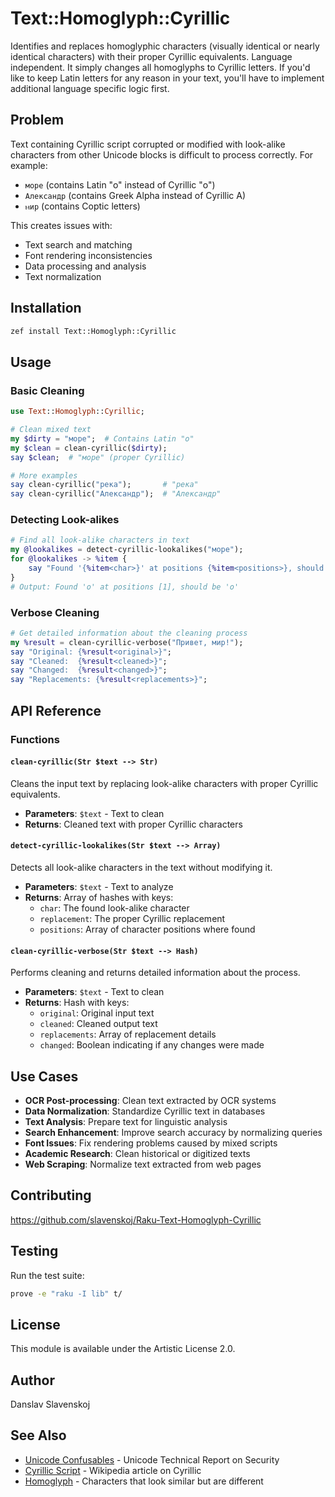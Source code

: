 # Text::Homoglyph::Cyrillic

Identifies and replaces homoglyphic characters (visually identical or nearly identical characters) with their proper Cyrillic equivalents. Language independent. It simply changes all homoglyphs to Cyrillic letters. If you'd like to keep Latin letters for any reason in your text, you'll have to implement additional language specific logic first.

## Problem

Text containing Cyrillic script corrupted or modified with look-alike characters from other Unicode blocks is difficult to process correctly. For example:

- `мoре` (contains Latin "o" instead of Cyrillic "о")
- `Αлександр` (contains Greek Alpha instead of Cyrillic А)
- `ⲙир` (contains Coptic letters)

This creates issues with:
- Text search and matching
- Font rendering inconsistencies
- Data processing and analysis
- Text normalization

## Installation

```bash
zef install Text::Homoglyph::Cyrillic
```

## Usage

### Basic Cleaning

```raku
use Text::Homoglyph::Cyrillic;

# Clean mixed text
my $dirty = "мoре";  # Contains Latin "o"
my $clean = clean-cyrillic($dirty);
say $clean;  # "море" (proper Cyrillic)

# More examples
say clean-cyrillic("pека");       # "река" 
say clean-cyrillic("Αлександр");  # "Александр"
```

### Detecting Look-alikes

```raku
# Find all look-alike characters in text
my @lookalikes = detect-cyrillic-lookalikes("мoре");
for @lookalikes -> %item {
    say "Found '{%item<char>}' at positions {%item<positions>}, should be '{%item<replacement>}'";
}
# Output: Found 'o' at positions [1], should be 'о'
```

### Verbose Cleaning

```raku
# Get detailed information about the cleaning process
my %result = clean-cyrillic-verbose("Пpивет, мир!");
say "Original: {%result<original>}";
say "Cleaned:  {%result<cleaned>}";
say "Changed:  {%result<changed>}";
say "Replacements: {%result<replacements>}";
```

## API Reference

### Functions

#### `clean-cyrillic(Str $text --> Str)`
Cleans the input text by replacing look-alike characters with proper Cyrillic equivalents.

- **Parameters**: `$text` - Text to clean
- **Returns**: Cleaned text with proper Cyrillic characters

#### `detect-cyrillic-lookalikes(Str $text --> Array)`
Detects all look-alike characters in the text without modifying it.

- **Parameters**: `$text` - Text to analyze
- **Returns**: Array of hashes with keys:
  - `char`: The found look-alike character
  - `replacement`: The proper Cyrillic replacement
  - `positions`: Array of character positions where found

#### `clean-cyrillic-verbose(Str $text --> Hash)`
Performs cleaning and returns detailed information about the process.

- **Parameters**: `$text` - Text to clean
- **Returns**: Hash with keys:
  - `original`: Original input text
  - `cleaned`: Cleaned output text  
  - `replacements`: Array of replacement details
  - `changed`: Boolean indicating if any changes were made

## Use Cases

- **OCR Post-processing**: Clean text extracted by OCR systems
- **Data Normalization**: Standardize Cyrillic text in databases
- **Text Analysis**: Prepare text for linguistic analysis
- **Search Enhancement**: Improve search accuracy by normalizing queries
- **Font Issues**: Fix rendering problems caused by mixed scripts
- **Academic Research**: Clean historical or digitized texts
- **Web Scraping**: Normalize text extracted from web pages

## Contributing

https://github.com/slavenskoj/Raku-Text-Homoglyph-Cyrillic

## Testing

Run the test suite:

```bash
prove -e "raku -I lib" t/
```

## License

This module is available under the Artistic License 2.0.

## Author

Danslav Slavenskoj

## See Also

- [Unicode Confusables](https://www.unicode.org/reports/tr39/) - Unicode Technical Report on Security
- [Cyrillic Script](https://en.wikipedia.org/wiki/Cyrillic_script) - Wikipedia article on Cyrillic
- [Homoglyph](https://en.wikipedia.org/wiki/Homoglyph) - Characters that look similar but are different